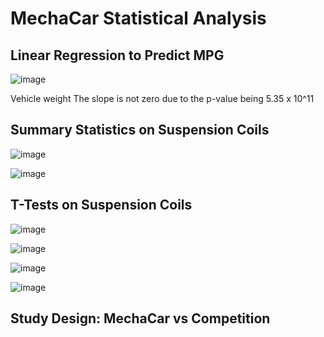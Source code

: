 # MechaCar Statistical Analysis

## Linear Regression to Predict MPG
![image](https://user-images.githubusercontent.com/108503112/209883416-0b21b199-804d-4ff2-b7ae-2f8fdc794225.png)

Vehicle weight
The slope is not zero due to the p-value being 5.35 x 10^11

## Summary Statistics on Suspension Coils
![image](https://user-images.githubusercontent.com/108503112/209722720-fede5a79-7c08-4c52-be3a-380c545e1fcd.png)

![image](https://user-images.githubusercontent.com/108503112/209722744-eaca25a1-a9a2-48a8-a30f-dfcc90ae802c.png)

## T-Tests on Suspension Coils
![image](https://user-images.githubusercontent.com/108503112/209742923-3353f46b-c5e9-4f14-a474-392281da9490.png)


![image](https://user-images.githubusercontent.com/108503112/209882414-ab601c70-f6c6-43b5-ad6a-ff7c36a35c8a.png)

![image](https://user-images.githubusercontent.com/108503112/209882565-332fc6f7-0709-43aa-bc1d-ba8cb0c8defd.png)

![image](https://user-images.githubusercontent.com/108503112/209882502-2ea0dfe1-ed71-4cdd-b575-8bb7bf6d0cbc.png)
## Study Design: MechaCar vs Competition
